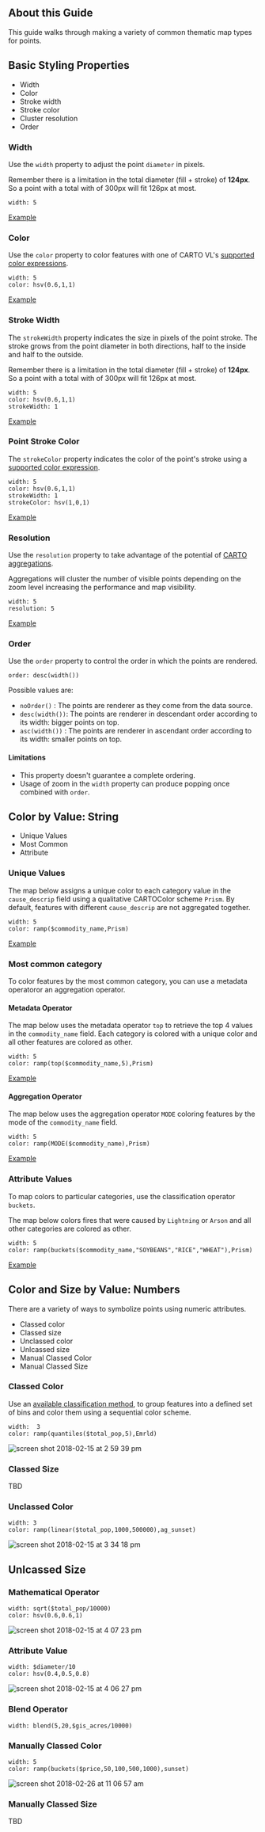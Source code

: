 ## About this Guide

This guide walks through making a variety of common thematic map types for points.

## Basic Styling Properties

+ Width
+ Color
+ Stroke width
+ Stroke color
+ Cluster resolution
+ Order

### Width

Use the `width` property to adjust the point `diameter` in pixels.

Remember there is a limitation in the total diameter (fill + stroke)  of **124px**. So a point with a total with of 300px will fit 126px at most.

```
width: 5
```

[Example](https://cartodb.github.io/carto-vl/example/mapbox.html#eyJhIjoiY3JvcF9sb3NzXzIwMTciLCJiIjoiIiwiYyI6ImNhcnRvZ2wiLCJkIjoiaHR0cHM6Ly97dXNlcn0uY2FydG8uY29tIiwiZSI6IndpZHRoOiA1IiwiZiI6eyJsbmciOi04Ni45ODUxNDA3MDY2NjM3NCwibGF0IjotMS4xMzY4NjgzNzcyMTYxNjAzZS0xM30sImciOjAuMzUzMTQ2NzEyMTMwODk3MX0=)

### Color
Use the `color` property to color features with one of CARTO VL's [supported color expressions](LINK).

```
width: 5
color: hsv(0.6,1,1)
```
[Example](https://cartodb.github.io/carto-vl/example/mapbox.html#eyJhIjoiY3JvcF9sb3NzXzIwMTciLCJiIjoiIiwiYyI6ImNhcnRvZ2wiLCJkIjoiaHR0cHM6Ly97dXNlcn0uY2FydG8uY29tIiwiZSI6IndpZHRoOiA1XG5jb2xvcjogaHN2KDAuNiwxLDEpIiwiZiI6eyJsbmciOi05My40ODYxMjU0MzYyNzk3OSwibGF0IjozNi42OTk4MTAyNTcwODQxOH0sImciOjIuNTg3ODYwNDM1NjA4ODE5M30=)

### Stroke Width
The `strokeWidth` property indicates the size in pixels of the point stroke.
The stroke grows from the point diameter in both directions, half to the inside and half to the outside.

Remember there is a limitation in the total diameter (fill + stroke)  of **124px**. So a point with a total with of 300px will fit 126px at most.

```
width: 5
color: hsv(0.6,1,1)
strokeWidth: 1
```
[Example](https://cartodb.github.io/carto-vl/example/mapbox.html#eyJhIjoiY3JvcF9sb3NzXzIwMTciLCJiIjoiIiwiYyI6ImNhcnRvZ2wiLCJkIjoiaHR0cHM6Ly97dXNlcn0uY2FydG8uY29tIiwiZSI6IndpZHRoOiA1XG5jb2xvcjogaHN2KDAuNiwxLDEpXG5zdHJva2VXaWR0aDogMSIsImYiOnsibG5nIjotOTMuNDg2MTI1NDM2Mjc5NzksImxhdCI6MzYuNjk5ODEwMjU3MDg0MTh9LCJnIjoyLjU4Nzg2MDQzNTYwODgxOTN9)

### Point Stroke Color

The `strokeColor` property indicates the color of the point's stroke using a [supported color expression](TODO).

```
width: 5
color: hsv(0.6,1,1)
strokeWidth: 1
strokeColor: hsv(1,0,1)
```
[Example](https://cartodb.github.io/carto-vl/example/mapbox.html#eyJhIjoiY3JvcF9sb3NzXzIwMTciLCJiIjoiIiwiYyI6ImNhcnRvZ2wiLCJkIjoiaHR0cHM6Ly97dXNlcn0uY2FydG8uY29tIiwiZSI6IndpZHRoOiA1XG5jb2xvcjogaHN2KDAuNiwxLDEpXG5zdHJva2VXaWR0aDogMVxuc3Ryb2tlQ29sb3I6IGhzdigxLDAsMSkiLCJmIjp7ImxuZyI6LTk1LjMxMzkxNjE5MTI2NzgyLCJsYXQiOjM3LjQ5NDk5NjQ4Mjc0NTc1fSwiZyI6Mi45Nzc3MTkwMjk3ODU2NzN9)

### Resolution
Use the `resolution` property to take advantage of the potential of [CARTO aggregations](TODO).

Aggregations will cluster the number of visible points depending on the zoom level increasing the performance and map visibility.



```
width: 5
resolution: 5
```
[Example](https://cartodb.github.io/carto-vl/example/mapbox.html#eyJhIjoiY3JvcF9sb3NzXzIwMTciLCJiIjoiIiwiYyI6ImNhcnRvZ2wiLCJkIjoiaHR0cHM6Ly97dXNlcn0uY2FydG8uY29tIiwiZSI6IndpZHRoOiA1XG5yZXNvbHV0aW9uOiA1IiwiZiI6eyJsbmciOi05NS4zMTM5MTYxOTEyNjc4MiwibGF0IjozNy40OTQ5OTY0ODI3NDU3NX0sImciOjIuOTc3NzE5MDI5Nzg1NjczfQ==)

### Order
Use the `order` property to control the order in which the points are rendered. 


```
order: desc(width())
```

Possible values are:

- `noOrder()` : The points are renderer as they come from the data source.
- `desc(width())`: The points are renderer in descendant order according to its width: bigger points on top.
- `asc(width())` : The points are renderer in ascendant order according to its width: smaller points on top.



#### Limitations
- This property doesn't guarantee a complete ordering.
- Usage of zoom in the `width` property can produce popping once combined with `order`.


## Color by Value: String
+ Unique Values
+ Most Common
+ Attribute

### Unique Values  
The map below assigns a unique color to each category value in the `cause_descrip` field using a qualitative CARTOColor scheme `Prism`. By default, features with different `cause_descrip` are not aggregated together.

```
width: 5
color: ramp($commodity_name,Prism)
```
[Example](https://cartodb.github.io/carto-vl/example/mapbox.html#eyJhIjoiY3JvcF9sb3NzXzIwMTciLCJiIjoiIiwiYyI6ImNhcnRvZ2wiLCJkIjoiaHR0cHM6Ly97dXNlcn0uY2FydG8uY29tIiwiZSI6IndpZHRoOiA1XG5jb2xvcjogcmFtcCgkY29tbW9kaXR5X25hbWUsUHJpc20pIiwiZiI6eyJsbmciOi05Ni42NTI3OTQzMzU0NTkyNSwibGF0Ijo0OC4wMDcyNDM5MjcyNjEzNn0sImciOjIuOTc3NzE5MDI5Nzg1NjczfQ==)

### Most common category

To color features by the most common category, you can use a metadata operatoror an aggregation operator.

#### Metadata Operator
The map below uses the metadata operator `top` to retrieve the top 4 values in the `commodity_name` field. Each category is colored with a unique color and all other features are colored as other.

```
width: 5
color: ramp(top($commodity_name,5),Prism)
```
[Example](https://cartodb.github.io/carto-vl/example/mapbox.html#eyJhIjoiY3JvcF9sb3NzXzIwMTciLCJiIjoiIiwiYyI6ImNhcnRvZ2wiLCJkIjoiaHR0cHM6Ly97dXNlcn0uY2FydG8uY29tIiwiZSI6IndpZHRoOiA1XG5jb2xvcjogcmFtcCh0b3AoJGNvbW1vZGl0eV9uYW1lLDUpLFByaXNtKVxuIiwiZiI6eyJsbmciOi05Ni4xMTY5MjM2NzkzNDc3OSwibGF0Ijo0Ny41NTIxNjA5MDU5OTIxMX0sImciOjMuMDY4NDU0MTIwMzM3NjI4OH0=)

#### Aggregation Operator
The map below uses the aggregation operator `MODE` coloring features by the mode of the `commodity_name` field.

```
width: 5
color: ramp(MODE($commodity_name),Prism)
```
[Example](https://cartodb.github.io/carto-vl/example/mapbox.html#eyJhIjoiY3JvcF9sb3NzXzIwMTciLCJiIjoiIiwiYyI6ImNhcnRvZ2wiLCJkIjoiaHR0cHM6Ly97dXNlcn0uY2FydG8uY29tIiwiZSI6IndpZHRoOiA1XG5jb2xvcjogcmFtcChNT0RFKCRjb21tb2RpdHlfbmFtZSksUHJpc20pXG4iLCJmIjp7ImxuZyI6LTk2LjExNjkyMzY3OTM0Nzc5LCJsYXQiOjQ3LjU1MjE2MDkwNTk5MjExfSwiZyI6My4wNjg0NTQxMjAzMzc2Mjg4fQ==)

### Attribute Values

To map colors to particular categories, use the classification operator `buckets`.

The map below colors fires that were caused by `Lightning` or `Arson` and all other categories are colored as other.

```
width: 5
color: ramp(buckets($commodity_name,"SOYBEANS","RICE","WHEAT"),Prism)
```
[Example](https://cartodb.github.io/carto-vl/example/mapbox.html#eyJhIjoiY3JvcF9sb3NzXzIwMTciLCJiIjoiIiwiYyI6ImNhcnRvZ2wiLCJkIjoiaHR0cHM6Ly97dXNlcn0uY2FydG8uY29tIiwiZSI6IndpZHRoOiA1XG5jb2xvcjogcmFtcChidWNrZXRzKCRjb21tb2RpdHlfbmFtZSxcIlNPWUJFQU5TXCIsXCJSSUNFXCIsXCJXSEVBVFwiKSxQcmlzbSlcbiIsImYiOnsibG5nIjotOTYuMTE2OTIzNjc5MzQ3NzksImxhdCI6NDcuNTUyMTYwOTA1OTkyMTF9LCJnIjozLjA2ODQ1NDEyMDMzNzYyODh9)

## Color and Size by Value: Numbers
There are a variety of ways to symbolize points using numeric attributes.

+ Classed color
+ Classed size
+ Unclassed color
+ Unlcassed size
+ Manual Classed Color
+ Manual Classed Size


### Classed Color
Use an [available classification method](LINK), to group features into a defined set of bins and color them using a sequential color scheme.

```
width:  3
color: ramp(quantiles($total_pop,5),Emrld)
```
![screen shot 2018-02-15 at 2 59 39 pm](https://user-images.githubusercontent.com/1566273/36283177-e2bb2aee-1260-11e8-9a48-147b2a193a0a.png)

### Classed Size
TBD

### Unclassed Color

```
width: 3
color: ramp(linear($total_pop,1000,500000),ag_sunset)
```
![screen shot 2018-02-15 at 3 34 18 pm](https://user-images.githubusercontent.com/1566273/36285405-a5c20e98-1268-11e8-9c7a-5598ad0438cd.png)

## Unlcassed Size

### Mathematical Operator
```
width: sqrt($total_pop/10000)
color: hsv(0.6,0.6,1)
```
![screen shot 2018-02-15 at 4 07 23 pm](https://user-images.githubusercontent.com/1566273/36285823-5c0f03da-126a-11e8-9444-2879b3ad9996.png)

### Attribute Value
```
width: $diameter/10
color: hsv(0.4,0.5,0.8)
```
![screen shot 2018-02-15 at 4 06 27 pm](https://user-images.githubusercontent.com/1566273/36285786-374eb2de-126a-11e8-8c0f-00cbc78a1782.png)

### Blend Operator
```
width: blend(5,20,$gis_acres/10000)
```

### Manually Classed Color

```
width: 5
color: ramp(buckets($price,50,100,500,1000),sunset)
```
![screen shot 2018-02-26 at 11 06 57 am](https://user-images.githubusercontent.com/1566273/36686931-3f42422a-1ae5-11e8-896b-39dcf045e466.png)

### Manually Classed Size
TBD
